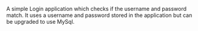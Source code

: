 A simple Login application which checks if the username and password match. 
It uses a username and password stored in the application but can be upgraded to use MySql.
